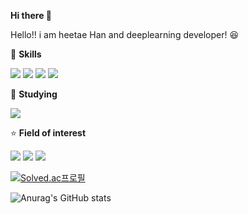 **Hi there :wave:**

Hello!! i am heetae Han and deeplearning developer!  :satisfied:

:muscle: **Skills**

<img src="https://img.shields.io/badge/python-3776AB?style=flat-square&logo=python&logoColor=white" /> <img src="https://img.shields.io/badge/pytorch-EE4C2C?style=flat-square&logo=pytorch&logoColor=white" /> <img src="https://img.shields.io/badge/Tensorflow-FF6F00?style=flat-square&logo=Tensorflow&logoColor=white" /> <img src="https://img.shields.io/badge/OpenCV-5C3EE8?style=flat-square&logo=OpenCVw&logoColor=white" />

:seedling: **Studying**

<img src="https://img.shields.io/badge/Docker-2496ED?style=flat-square&logo=Docker&logoColor=white" />

⭐ **Field of interest**

<img src="https://img.shields.io/static/v1?label=&message=Object Detection&color=brightgreen"  /> <img src="https://img.shields.io/static/v1?label=&message=Sementic Segementation&color=orange" /> <img src="https://img.shields.io/static/v1?label=&message=Classification&color=yellow"  />  

  
  
[![Solved.ac프로필](http://mazassumnida.wtf/api/v2/generate_badge?boj=gmlxo497)](https://solved.ac/gmlxo497)

![Anurag's GitHub stats](https://github-readme-stats.vercel.app/api?username=ho-tae&show_icons=true&theme=radical)
